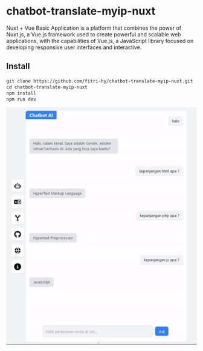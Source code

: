 # chatbot-translate-myip-nuxt
Nuxt + Vue Basic Application is a platform that combines the power of Nuxt.js, a Vue.js framework used to create powerful and scalable web applications, with the capabilities of Vue.js, a JavaScript library focused on developing responsive user interfaces and interactive. 

## Install
```
git clone https://github.com/fitri-hy/chatbot-translate-myip-nuxt.git
cd chatbot-translate-myip-nuxt
npm install
npm run dev
```

<img src="./ss.gif">
